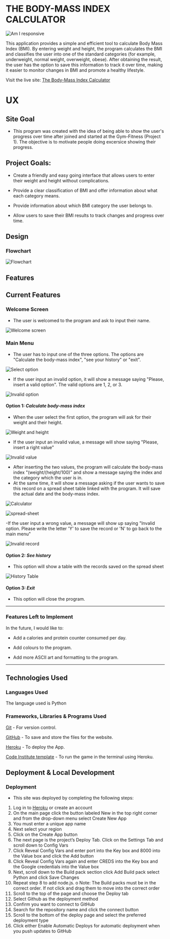 # THE BODY-MASS INDEX CALCULATOR

![Am I responsive](https://github.com/jpsantostefano/body-mass-index-calculator/blob/main/docs/features/bmic-aimresponsive.png?raw=true)

This application provides a simple and efficient tool to calculate Body Mass Index (BMI). By entering weight and height, the program calculates the BMI and classifies the user into one of the standard categories (for example, underweight, normal weight, overweight, obese). After obtaining the result, the user has the option to save this information to track it over time, making it easier to monitor changes in BMI and promote a healthy lifestyle.

Visit the live site: [The Body-Mass Index Calculator](https://body-mass-index-calculator-1e646be6468f.herokuapp.com/)

# UX

## Site Goal

- This program was created with the idea of ​​being able to show the user's progress over time after joined and started at the Gym-Fitness (Project 1). 
The objective is to motivate people doing excersice showing their progress.

## Project Goals:

- Create a friendly and easy going interface that allows users to enter their weight and height without complications.

- Provide a clear classification of BMI and offer information about what each category means.

- Provide information about which BMI category the user belongs to.

- Allow users to save their BMI results to track changes and progress over time.

## Design

### Flowchart

![Flowchart](https://github.com/jpsantostefano/body-mass-index-calculator/blob/main/docs/features/Flowchart.jpeg)

## Features

## Current Features

### **Welcome Screen**

- The user is welcomed to the program and ask to input their name.

![Welcome screen](https://github.com/jpsantostefano/body-mass-index-calculator/blob/main/docs/features/welcome.jpg)

### **Main Menu**

- The user has to input one of the three options. The options are "Calculate the body-mass index", "see your history" or "exit". 

![Select option](https://github.com/jpsantostefano/body-mass-index-calculator/blob/main/docs/features/main-menu.jpg)

- If the user input an invalid option, it will show a message saying "Please, insert a valid option". The valid options are 1, 2, or 3.

![Invalid option](https://github.com/jpsantostefano/body-mass-index-calculator/blob/main/docs/features/invalid-mainmenu.jpg)

#### **Option 1**: *Calculate body-mass index*

- When the user select the first option, the program will ask for their weight and their height.

![Weight and height](https://github.com/jpsantostefano/body-mass-index-calculator/blob/main/docs/features/height.jpg)

- If the user input an invalid value, a message will show saying "Please, insert a right value"

![Invalid value](https://github.com/jpsantostefano/body-mass-index-calculator/blob/main/docs/features/invalid-calculator.jpg)

- After inserting the two values, the program will calculate the body-mass index "(weight/(height/100)" and show a message saying the index and the category which the user is in.
- At the same time, it will show a message asking if the user wants to save this record on a spread sheet table linked with the program. It will save the actual date and the body-mass index.

![Calculator](https://github.com/jpsantostefano/body-mass-index-calculator/blob/main/docs/features/result.jpg)

![spread-sheet](https://github.com/jpsantostefano/body-mass-index-calculator/blob/main/docs/features/spread-sheet.jpg)

-If the user input a wrong value, a message will show up saying "Invalid option. Please write the letter 'Y' to save the record or 'N' to go back to the main menu"

![Invalid record](https://github.com/jpsantostefano/body-mass-index-calculator/blob/main/docs/features/invalid-record.jpg)

#### **Option 2**: *See history*

- This option will show a table with the records saved on the spread sheet

![History Table](https://github.com/jpsantostefano/body-mass-index-calculator/blob/main/docs/features/table-history.jpg)

#### **Option 3**: *Exit*

- This option will close the program.

---

### Features Left to Implement

In the future, I would like to:

- Add a calories and protein counter consumed per day.

- Add colours to the program.

- Add more ASCII art and formatting to the program.

---

## Technologies Used

### Languages Used

The language used is Python

### Frameworks, Libraries & Programs Used

[Git](https://git-scm.com/) - For version control.

[GitHub](https://github.com/) - To save and store the files for the website.

[Heroku](https://id.heroku.com/) - To deploy the App.

[Code Institute template](https://github.com/Code-Institute-Org/p3-template) - To run the game in the terminal using Heroku.

## Deployment & Local Development

### Deployment

- This site was deployed by completing the following steps:

1. Log in to [Heroku](https://id.heroku.com) or create an account
2. On the main page click the button labeled New in the top right corner and from the drop-down menu select Create New App
3. You must enter a unique app name
4. Next select your region
5. Click on the Create App button
6. The next page is the project’s Deploy Tab. Click on the Settings Tab and scroll down to Config Vars
7. Click Reveal Config Vars and enter port into the Key box and 8000 into the Value box and click the Add button
8. Click Reveal Config Vars again and enter CREDS into the Key box and the Google credentials into the Value box
9. Next, scroll down to the Build pack section click Add Build pack select Python and click Save Changes
10. Repeat step 8 to add node.js. o Note: The Build packs must be in the correct order. If not click and drag them to move into the correct order
11. Scroll to the top of the page and choose the Deploy tab
12. Select Github as the deployment method
13. Confirm you want to connect to GitHub
14. Search for the repository name and click the connect button
15. Scroll to the bottom of the deploy page and select the preferred deployment type
16. Click either Enable Automatic Deploys for automatic deployment when you push updates to GitHub


